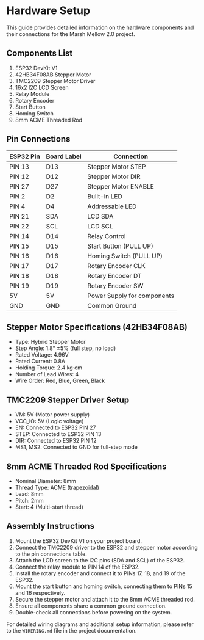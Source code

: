 # Hardware Setup

This guide provides detailed information on the hardware components and their connections for the Marsh Mellow 2.0 project.

## Components List

1. ESP32 DevKit V1
2. 42HB34F08AB Stepper Motor
3. TMC2209 Stepper Motor Driver
4. 16x2 I2C LCD Screen
5. Relay Module
6. Rotary Encoder
7. Start Button
8. Homing Switch
9. 8mm ACME Threaded Rod

## Pin Connections

| ESP32 Pin | Board Label | Connection              |
|-----------|-------------|-------------------------|
| PIN 13    | D13         | Stepper Motor STEP      |
| PIN 12    | D12         | Stepper Motor DIR       |
| PIN 27    | D27         | Stepper Motor ENABLE    |
| PIN 2     | D2          | Built-in LED            |
| PIN 4     | D4          | Addressable LED         |
| PIN 21    | SDA         | LCD SDA                 |
| PIN 22    | SCL         | LCD SCL                 |
| PIN 14    | D14         | Relay Control           |
| PIN 15    | D15         | Start Button (PULL UP)  |
| PIN 16    | D16         | Homing Switch (PULL UP) |
| PIN 17    | D17         | Rotary Encoder CLK      |
| PIN 18    | D18         | Rotary Encoder DT       |
| PIN 19    | D19         | Rotary Encoder SW       |
| 5V        | 5V          | Power Supply for components |
| GND       | GND         | Common Ground           |

## Stepper Motor Specifications (42HB34F08AB)

- Type: Hybrid Stepper Motor
- Step Angle: 1.8° ±5% (full step, no load)
- Rated Voltage: 4.96V
- Rated Current: 0.8A
- Holding Torque: 2.4 kg·cm
- Number of Lead Wires: 4
- Wire Order: Red, Blue, Green, Black

## TMC2209 Stepper Driver Setup

- VM: 5V (Motor power supply)
- VCC_IO: 5V (Logic voltage)
- EN: Connected to ESP32 PIN 27
- STEP: Connected to ESP32 PIN 13
- DIR: Connected to ESP32 PIN 12
- MS1, MS2: Connected to GND for full-step mode

## 8mm ACME Threaded Rod Specifications

- Nominal Diameter: 8mm
- Thread Type: ACME (trapezoidal)
- Lead: 8mm
- Pitch: 2mm
- Start: 4 (Multi-start thread)

## Assembly Instructions

1. Mount the ESP32 DevKit V1 on your project board.
2. Connect the TMC2209 driver to the ESP32 and stepper motor according to the pin connections table.
3. Attach the LCD screen to the I2C pins (SDA and SCL) of the ESP32.
4. Connect the relay module to PIN 14 of the ESP32.
5. Install the rotary encoder and connect it to PINs 17, 18, and 19 of the ESP32.
6. Mount the start button and homing switch, connecting them to PINs 15 and 16 respectively.
7. Secure the stepper motor and attach it to the 8mm ACME threaded rod.
8. Ensure all components share a common ground connection.
9. Double-check all connections before powering on the system.

For detailed wiring diagrams and additional setup information, please refer to the `WIRERING.md` file in the project documentation.
